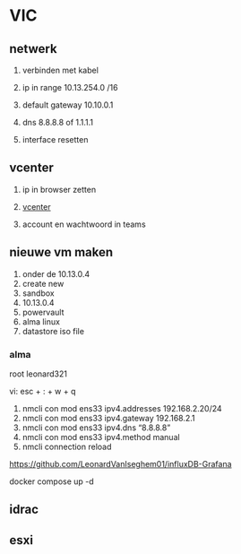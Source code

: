 # VIC 
## netwerk
1. verbinden met kabel

2. ip in range 10.13.254.0 /16 

3. default gateway 10.10.0.1

4. dns 8.8.8.8 of 1.1.1.1

5. interface resetten

## vcenter
1. ip in browser zetten

2. [vcenter](10.13.0.50)

3. account en wachtwoord in teams

## nieuwe vm maken
1. onder de 10.13.0.4
2. create new 
3. sandbox
4. 10.13.0.4
5. powervault
6. alma linux
7. datastore iso file

### alma
root leonard321

vi: esc + : + w + q

1. nmcli con mod ens33 ipv4.addresses 192.168.2.20/24    
2. nmcli con mod ens33 ipv4.gateway 192.168.2.1
3. nmcli con mod ens33 ipv4.dns “8.8.8.8”
4. nmcli con mod ens33 ipv4.method manual
5. nmcli connection reload

https://github.com/LeonardVanIseghem01/influxDB-Grafana

docker compose up -d 

## idrac


## esxi